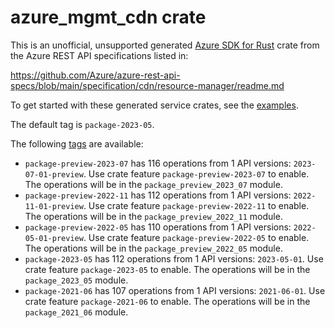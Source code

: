 # azure_mgmt_cdn crate

This is an unofficial, unsupported generated [Azure SDK for Rust](https://github.com/Azure/azure-sdk-for-rust/tree/legacy) crate from the Azure REST API specifications listed in:

https://github.com/Azure/azure-rest-api-specs/blob/main/specification/cdn/resource-manager/readme.md

To get started with these generated service crates, see the [examples](https://github.com/Azure/azure-sdk-for-rust/blob/legacy/services/README.md#examples).

The default tag is `package-2023-05`.

The following [tags](https://github.com/Azure/azure-sdk-for-rust/blob/legacy/services/tags.md) are available:

- `package-preview-2023-07` has 116 operations from 1 API versions: `2023-07-01-preview`. Use crate feature `package-preview-2023-07` to enable. The operations will be in the `package_preview_2023_07` module.
- `package-preview-2022-11` has 112 operations from 1 API versions: `2022-11-01-preview`. Use crate feature `package-preview-2022-11` to enable. The operations will be in the `package_preview_2022_11` module.
- `package-preview-2022-05` has 110 operations from 1 API versions: `2022-05-01-preview`. Use crate feature `package-preview-2022-05` to enable. The operations will be in the `package_preview_2022_05` module.
- `package-2023-05` has 112 operations from 1 API versions: `2023-05-01`. Use crate feature `package-2023-05` to enable. The operations will be in the `package_2023_05` module.
- `package-2021-06` has 107 operations from 1 API versions: `2021-06-01`. Use crate feature `package-2021-06` to enable. The operations will be in the `package_2021_06` module.